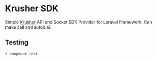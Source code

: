 # Krusher SDK

Simple [Krusher](https://krusher.biz/) API and Socket SDK Provider for Laravel Framework.
Can make call and autodial.

## Testing

``` bash
$ composer test
```